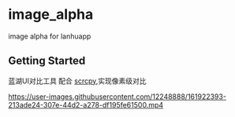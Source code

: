 # image_alpha

image alpha for lanhuapp

## Getting Started
蓝湖UI对比工具 配合 [scrcpy](https://github.com/Genymobile/scrcpy),实现像素级对比



https://user-images.githubusercontent.com/12248888/161922393-213ade24-307e-44d2-a278-df195fe61500.mp4

